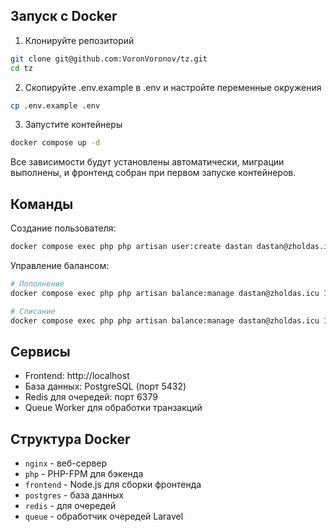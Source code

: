 ## Запуск с Docker

1. Клонируйте репозиторий
```bash
git clone git@github.com:VoronVoronov/tz.git
cd tz
```

2. Скопируйте .env.example в .env и настройте переменные окружения
```bash
cp .env.example .env
```

3. Запустите контейнеры
```bash
docker compose up -d
```

Все зависимости будут установлены автоматически, миграции выполнены, и фронтенд собран при первом запуске контейнеров.

## Команды

Создание пользователя:
```bash
docker compose exec php php artisan user:create dastan dastan@zholdas.icu admin
```

Управление балансом:
```bash
# Пополнение
docker compose exec php php artisan balance:manage dastan@zholdas.icu 100 "Add Balance"

# Списание
docker compose exec php php artisan balance:manage dastan@zholdas.icu 10 "Add Balance" --action=withdraw
```

## Сервисы

- Frontend: http://localhost
- База данных: PostgreSQL (порт 5432)
- Redis для очередей: порт 6379
- Queue Worker для обработки транзакций

## Структура Docker

- `nginx` - веб-сервер
- `php` - PHP-FPM для бэкенда
- `frontend` - Node.js для сборки фронтенда
- `postgres` - база данных
- `redis` - для очередей
- `queue` - обработчик очередей Laravel